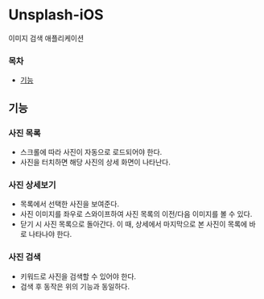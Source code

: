 # Unsplash-iOS
이미지 검색 애플리케이션

### 목차
- [기능](#기능)

## 기능

### 사진 목록
- 스크롤에 따라 사진이 자동으로 로드되어야 한다.
- 사진을 터치하면 해당 사진의 상세 화면이 나타난다.

### 사진 상세보기
- 목록에서 선택한 사진을 보여준다.
- 사진 이미지를 좌우로 스와이프하여 사진 목록의 이전/다음 이미지를 볼 수 있다.
- 닫기 시 사진 목록으로 돌아간다. 이 때, 상세에서 마지막으로 본 사진이 목록에 바로 나타나야 한다.

### 사진 검색
- 키워드로 사진을 검색할 수 있어야 한다.
- 검색 후 동작은 위의 기능과 동일하다.
